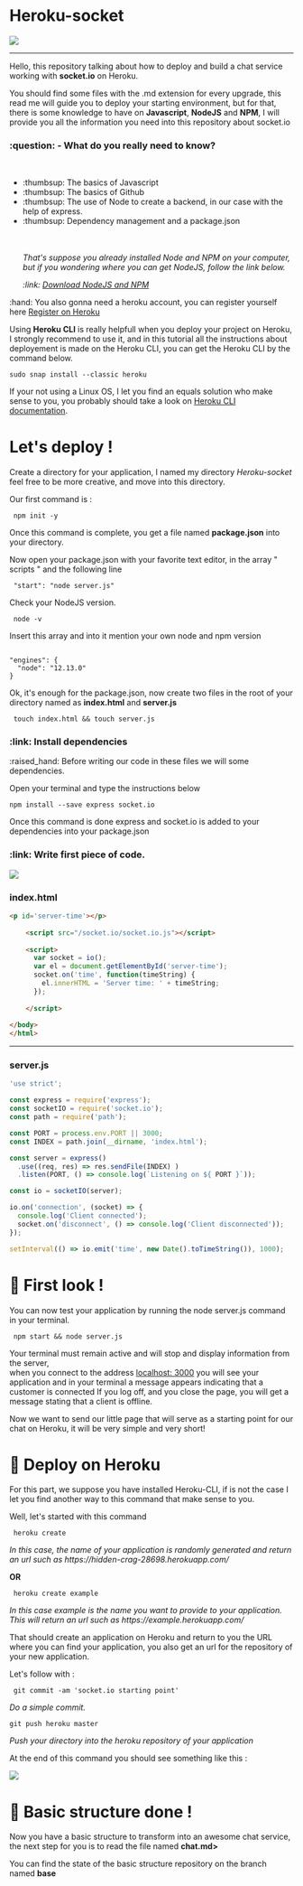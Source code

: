 # Heroku-socket

<img src="repo.png">

<hr>

<p> Hello, this repository talking about how to deploy and build a chat service working with <b>socket.io</b> on Heroku.</p>
<p> You should find some files with the .md extension for every upgrade, this read me will guide you to deploy your starting environment, but for that, there is some knowledge to have on <b>Javascript</b>, <b>NodeJS</b> and <b>NPM</b>, I will provide you all the information you need into this repository about socket.io </p>

<h3> :question: - What do you really need to know? </h3>

<br>

<ul>

<li> :thumbsup: The basics of Javascript</li>
<li> :thumbsup: The basics of Github</li>
<li> :thumbsup: The use of Node to create a backend, in our case with the help of express.</li>
<li> :thumbsup: Dependency management and a package.json</li>
<br><br>
<p><i> That's suppose you already installed Node and NPM on your computer, but if you wondering where you can get NodeJS, follow the link below.</i></p>
<p><i> :link: <a href="https://www.npmjs.com/get-npm" target="_blank">Download NodeJS and NPM </a> </i></p>


</ul>

<p> :hand: You also gonna need a heroku account, you can register yourself here <a href="https://signup.heroku.com/" target="_blank"> Register on Heroku </a></p>

<p>
Using <b>Heroku CLI</b> is really helpfull when you deploy your project on Heroku, I strongly recommend to use it, and in this tutorial all the instructions about deployement is made on the Heroku CLI, you can get the Heroku CLI by the command below.</p>

<code>sudo snap install --classic heroku </code>

<p> If your not using a Linux OS, I let you find an equals solution who make sense to you, you probably should take a look on <a href="https://devcenter.heroku.com/articles/heroku-cli" target="_blank"> Heroku CLI documentation</a>.</p>

# Let's deploy !


<p> Create a directory for your application, I named my directory <i>Heroku-socket </i> feel free to be more creative, and move into this directory.</p>

<p>Our first command  is : </p>

<code> npm init -y </code>

<p> Once this command is complete, you get a file named  <b>package.json</b> into your directory. </p>

<p> Now open your package.json with your favorite text editor, in the array " scripts " and the following line <br>

<code> "start": "node server.js" </code>

<p> Check your NodeJS  version. </p>

<code> node -v </code>

<p> Insert this array and into it mention your own node and npm version </p>

<code>
"engines": {
  "node": "12.13.0"
}
</code>

<p>Ok, it's enough for the package.json, now create two files in the root of your directory named as <b>index.html</b> and <b>server.js</b></p>


<code> touch index.html && touch server.js </code>

<h3> :link: Install dependencies </h3>

<p>  :raised_hand: Before writing our code in these files we will some dependencies. </p>

<p>Open your terminal and type the instructions below </p>

<code>npm install --save express socket.io</code>

<p>Once this command is done express and socket.io is added to your dependencies into your package.json </p>

<h3> :link: Write first piece of code.</h3>

<img src="1.png">


<h3> index.html </h3>

```html
<p id='server-time'></p>
    
    <script src="/socket.io/socket.io.js"></script>
    
    <script>
      var socket = io();
      var el = document.getElementById('server-time');
      socket.on('time', function(timeString) {
        el.innerHTML = 'Server time: ' + timeString;
      });
    
    </script>
  
</body>
</html>
```

<hr>

<h3> server.js </h3>

```javascript
'use strict';

const express = require('express');
const socketIO = require('socket.io');
const path = require('path');

const PORT = process.env.PORT || 3000;
const INDEX = path.join(__dirname, 'index.html');

const server = express()
  .use((req, res) => res.sendFile(INDEX) )
  .listen(PORT, () => console.log(`Listening on ${ PORT }`));

const io = socketIO(server);

io.on('connection', (socket) => {
  console.log('Client connected');
  socket.on('disconnect', () => console.log('Client disconnected'));
});

setInterval(() => io.emit('time', new Date().toTimeString()), 1000);
```

# :tada: First look ! 

<p>You can now test your application by running the node server.js command in your terminal. </p>

<code> npm start && node server.js </code>

<p>Your terminal must remain active and will stop and display information from the server,<br> when you connect to the address <a href="http://localhost:3000/" target="_blank">localhost: 3000</a> you will see your application and in your terminal a message appears indicating that a customer is connected If you log off, and you close the page, you will get a message stating that a client is offline.</p>


<p>Now we want to send our little page that will serve as a starting point for our chat on Heroku, it will be very simple and very short!</p>

# :rocket: Deploy on Heroku

<p> For this part, we suppose you have installed Heroku-CLI, if is not the case I let you find another way to this command that make sense to you.</p>

<p> Well, let's started with this command </p>

<code> heroku create </code>
<p><i> In this case, the name of your application is randomly generated and return an url such as https://hidden-crag-28698.herokuapp.com/ </i> </p>

<p><b>OR</b></p>

<code> heroku create example </code>
<p><i> In this case example is the name you want to provide to your application. This will return an url such as https://example.herokuapp.com/</i> </p>


<p>That should create an application on Heroku and return to you the URL where you can find your application, you also get an url for the repository of your new application.</p> 

<p>Let's follow with :  </p>

<code> git commit -am 'socket.io starting point' </code>

<p><i> Do a simple commit.</i></p>

<code>git push heroku master</code>

<p><i>Push your directory into the heroku repository of your application </i></p>

<p> At the end of this command you should see something like this : </p>

<img src="2.png">

#  :clap: Basic structure done !

<p> Now you have a basic structure to transform into an awesome chat service, the next step for you is to read the file named  <b>chat.md></b>

<p> You can find the state of the basic structure repository on the branch named <b>base</b></p>
